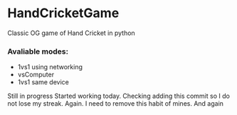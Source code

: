 # HandCricketGame
Classic OG game of Hand Cricket in python

### Avaliable modes:
- 1vs1 using networking
- vsComputer
- 1vs1 same device

Still in progress
Started working today.
Checking adding this commit so I do not lose my streak.
Again.
I need to remove this habit of mines.
And again
